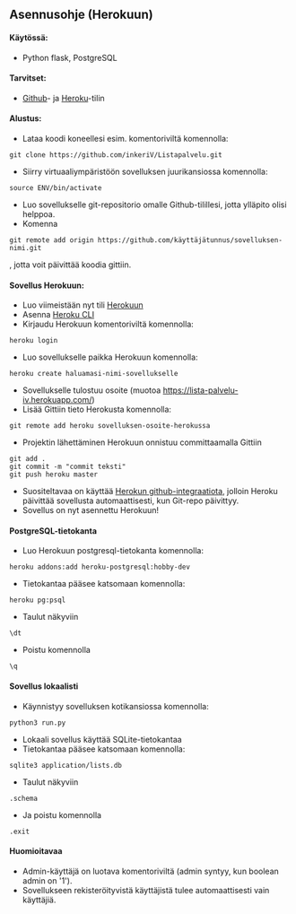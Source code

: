 ## Asennusohje (Herokuun)

#### Käytössä:
* Python flask, PostgreSQL

#### Tarvitset:
* [Github](https://github.com/)- ja [Heroku](https://www.heroku.com/)-tilin


#### Alustus:
* Lataa koodi koneellesi esim. komentoriviltä komennolla:
```
git clone https://github.com/inkeriV/Listapalvelu.git
``` 
* Siirry virtuaaliympäristöön sovelluksen juurikansiossa komennolla:
```
source ENV/bin/activate
```
* Luo sovellukselle git-repositorio omalle Github-tilillesi, jotta ylläpito olisi helppoa.
* Komenna
```
git remote add origin https://github.com/käyttäjätunnus/sovelluksen-nimi.git
```
, jotta voit päivittää koodia gittiin.


#### Sovellus Herokuun:
* Luo viimeistään nyt tili [Herokuun](https://www.heroku.com/)
* Asenna [Heroku CLI](https://devcenter.heroku.com/articles/heroku-cli#download-and-install)
* Kirjaudu Herokuun komentoriviltä komennolla:
```
heroku login
```
* Luo sovellukselle paikka Herokuun komennolla:
```
heroku create haluamasi-nimi-sovellukselle
```
* Sovellukselle tulostuu osoite (muotoa https://lista-palvelu-iv.herokuapp.com/)
* Lisää Gittiin tieto Herokusta komennolla:
```
git remote add heroku sovelluksen-osoite-herokussa
```
* Projektin lähettäminen Herokuun onnistuu committaamalla Gittiin
```
git add .
git commit -m "commit teksti"
git push heroku master
```
* Suositeltavaa on käyttää [Herokun github-integraatiota](https://devcenter.heroku.com/articles/github-integration), jolloin Heroku päivittää sovellusta automaattisesti, kun Git-repo päivittyy.
* Sovellus on nyt asennettu Herokuun!

#### PostgreSQL-tietokanta
* Luo Herokuun postgresql-tietokanta komennolla:
```
heroku addons:add heroku-postgresql:hobby-dev
```
* Tietokantaa pääsee katsomaan komennolla:
```
heroku pg:psql
```
* Taulut näkyviin
```
\dt
```
* Poistu komennolla
```
\q
```

#### Sovellus lokaalisti
* Käynnistyy sovelluksen kotikansiossa komennolla:
```
python3 run.py
```
* Lokaali sovellus käyttää SQLite-tietokantaa
* Tietokantaa pääsee katsomaan komennolla:
```
sqlite3 application/lists.db
```
* Taulut näkyviin
```
.schema
``` 
* Ja poistu komennolla
```
.exit
```

#### Huomioitavaa
* Admin-käyttäjä on luotava komentoriviltä (admin syntyy, kun boolean admin on '1').
* Sovellukseen rekisteröityvistä käyttäjistä tulee automaattisesti vain käyttäjiä.
